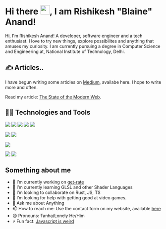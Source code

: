 <!-- [![Header](https://raw.githubusercontent.com/Blakeinstein/Blakeinstein.github.io/4807bcbf8b03bd984aad6ba8d9f5e50f597e1fab/src/assets/logo.svg "Header")](https://blaine.is-a.dev/) -->

# Hi there <img src="https://raw.githubusercontent.com/MartinHeinz/MartinHeinz/master/wave.gif" width="30px">, I am Rishikesh "Blaine" Anand!

Hi, I'm Rishikesh Anand! A developer, software engineer and a tech enthusiast. I love to try new things, explore possibilites and anything that amuses my curiosity. I am currently pursuing a degree in Computer Science and Engineering at, National Institute of Technology, Delhi.

## ✍ Articles..

I have begun writing some articles on [Medium](https://blainesensei.medium.com/), availabe here. I hope to write more and often.

Read my article: [The State of the Modern Web](https://awstip.com/the-state-of-the-modern-web-1b1521a51fc9).

## 👨‍💻 Technologies and Tools
![](https://img.shields.io/badge/Lang-Rust-informational?style=for-the-badge&logo=rust&logoColor=white&color=2bbc8a)
![](https://img.shields.io/badge/Lang-Python-informational?style=for-the-badge&logo=python&logoColor=white&color=2bbc8a)
![](https://img.shields.io/badge/Lang-JavaScript-informational?style=for-the-badge&logo=javascript&logoColor=white&color=2bbc8a)
![](https://img.shields.io/badge/Lang-C\C++-informational?style=for-the-badge&logo=c%2B%2B&logoColor=white&color=2bbc8a)
![](https://img.shields.io/badge/Lang-GoLang-informational?style=for-the-badge&logo=go&logoColor=white&color=2bbc8a)

![](https://img.shields.io/badge/Shell-Starship-informational?style=for-the-badge&logo=windows&logoColor=white&color=2bbc8a)
![](https://img.shields.io/badge/Shell-Fish-informational?style=for-the-badge&logo=linux&logoColor=white&color=2bbc8a)

![](https://img.shields.io/badge/Tools-Docker-informational?style=for-the-badge&logo=docker&logoColor=white&color=2bbc8a)

![](https://img.shields.io/badge/Cloud-Digital_Ocean-informational?style=for-the-badge&logo=digitalocean&logoColor=white&color=2bbc8a)
![](https://img.shields.io/badge/Cloud-Azure-informational?style=for-the-badge&logo=azure&logoColor=white&color=2bbc8a)

## Something about me
- 🔭 I’m currently working on [get-rate](https://github.com/blakeinstein/get-rate)
- 🌱 I’m currently learning GLSL and other Shader Languages
- 👯 I’m looking to collaborate on Rust, JS, TS
- 🤔 I’m looking for help with getting good at video games.
- 💬 Ask me about Anything
- 📫 How to reach me: Use the contact form on my website, available [here](https://blaine.is-a.dev/contact)
- 😄 Pronouns: ~~Tanha/Lonely~~ He/Him
- ⚡ Fun fact: [Javascript is weird](https://twitter.com/BlaineSensei/status/1387727861335822338?s=20)
